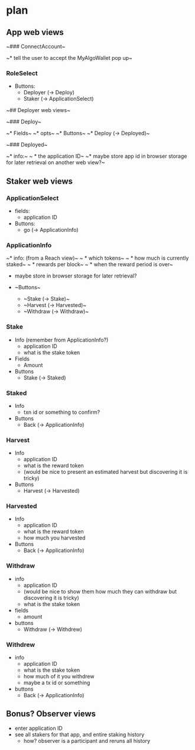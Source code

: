 # plan

## App web views

~### ConnectAccount~

~* tell the user to accept the MyAlgoWallet pop up~

### RoleSelect

* Buttons:
  * Deployer (-> Deploy)
  * Staker (-> ApplicationSelect)

~## Deployer web views~

~### Deploy~

~* Fields~
  ~* opts~
~* Buttons~
  ~* Deploy (-> Deployed)~

~### Deployed~

~* info:~
~  * the application ID~
~* maybe store app id in browser storage for later retrieval on another web view?~

## Staker web views

### ApplicationSelect

* fields:
  * application ID
* Buttons:
  * go (-> ApplicationInfo)

### ApplicationInfo

~* info: (from a Reach view)~
~  * which tokens~
~  * how much is currently staked~
~  * rewards per block~
~  * when the reward period is over~
* maybe store in browser storage for later retrieval?

* ~Buttons~
  * ~Stake (-> Stake)~
  * ~Harvest (-> Harvested)~
  * ~Withdraw (-> Withdraw)~

### Stake

* Info (remember from ApplicationInfo?)
  * application ID
  * what is the stake token
* Fields
  * Amount
* Buttons
  * Stake (-> Staked)

### Staked

* Info
  * txn id or something to confirm?
* Buttons
  * Back (-> ApplicationInfo)

### Harvest

* Info
  * application ID
  * what is the reward token
  * (would be nice to present an estimated harvest but discovering it is tricky)
* Buttons
  * Harvest (-> Harvested)

### Harvested

* Info
  * application ID
  * what is the reward token
  * how much you harvested
* Buttons
  * Back (-> ApplicationInfo)

### Withdraw

* info
  * application ID
  * (would be nice to show them how much they can withdraw but discovering it is tricky)
  * what is the stake token
* fields
  * amount
* buttons
  * Withdraw (-> Withdrew)

### Withdrew

* info
  * application ID
  * what is the stake token
  * how much of it you withdrew
  * maybe a tx id or something
* buttons
  * Back (-> ApplicationInfo)

## Bonus? Observer views

* enter application ID
* see all stakers for that app, and entire staking history
  * how? observer is a participant and reruns all history
